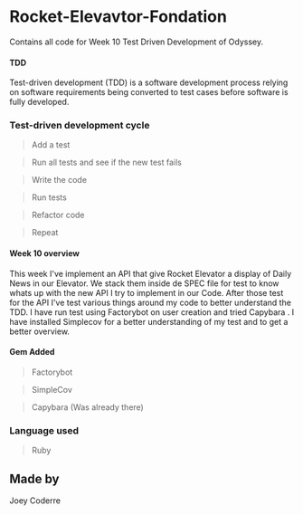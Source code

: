 # Rocket-Elevavtor-Fondation
Contains all code for Week 10 Test Driven Development of Odyssey.

#### TDD

Test-driven development (TDD) is a software development process relying on software requirements being converted to test cases before software is fully developed.

### Test-driven development cycle

> Add a test

> Run all tests and see if the new test fails

> Write the code

> Run tests

> Refactor code

> Repeat

#### Week 10 overview

This week I've implement an API that give Rocket Elevator a display of Daily News in our Elevator.
We stack them inside de SPEC file for test to know whats up with the new API I try to implement in our Code. 
After those test for the API I've test various things around my code to better understand the TDD.
I have run test using Factorybot on user creation and tried Capybara .
I have installed Simplecov for a better understanding of my test and to get a better overview.

#### Gem Added

 > Factorybot

 > SimpleCov 

 > Capybara (Was already there)

### Language used 

> Ruby

>


## Made by

Joey Coderre 
​
